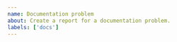 ```yaml
---
name: Documentation problem
about: Create a report for a documentation problem.
labels: ['docs']
---
```

